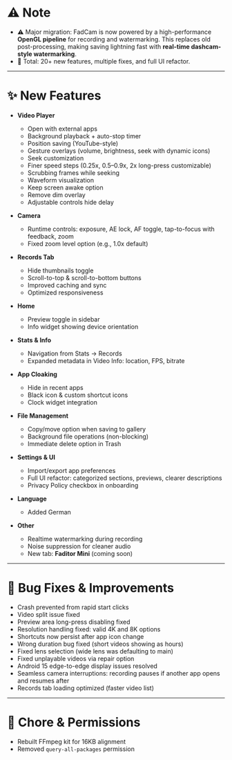 <!-- 
FORMAT GUIDELINES:
- Use # for section headers (# New Features, # Fixes)
- Use bullet points with - for individual changes
- Comments like this won't be displayed in the app
-->

<!-- This is a comment -->  

# ⚠️ Note  
- ⚠️ Major migration: FadCam is now powered by a high-performance **OpenGL pipeline** for recording and watermarking. This replaces old post-processing, making saving lightning fast with **real-time dashcam-style watermarking**.  
- 🚀 Total: 20+ new features, multiple fixes, and full UI refactor.  

---

# ✨ New Features  
- **Video Player**
  - Open with external apps  
  - Background playback + auto-stop timer  
  - Position saving (YouTube-style)  
  - Gesture overlays (volume, brightness, seek with dynamic icons)  
  - Seek customization  
  - Finer speed steps (0.25x, 0.5–0.9x, 2x long-press customizable)  
  - Scrubbing frames while seeking  
  - Waveform visualization  
  - Keep screen awake option  
  - Remove dim overlay  
  - Adjustable controls hide delay  

- **Camera**
  - Runtime controls: exposure, AE lock, AF toggle, tap-to-focus with feedback, zoom  
  - Fixed zoom level option (e.g., 1.0x default)  

- **Records Tab**
  - Hide thumbnails toggle  
  - Scroll-to-top & scroll-to-bottom buttons  
  - Improved caching and sync  
  - Optimized responsiveness  

- **Home**
  - Preview toggle in sidebar  
  - Info widget showing device orientation  

- **Stats & Info**
  - Navigation from Stats → Records  
  - Expanded metadata in Video Info: location, FPS, bitrate  

- **App Cloaking**
  - Hide in recent apps  
  - Black icon & custom shortcut icons  
  - Clock widget integration  

- **File Management**
  - Copy/move option when saving to gallery  
  - Background file operations (non-blocking)  
  - Immediate delete option in Trash  

- **Settings & UI**
  - Import/export app preferences  
  - Full UI refactor: categorized sections, previews, clearer descriptions  
  - Privacy Policy checkbox in onboarding  

- **Language**
  - Added German  

- **Other**
  - Realtime watermarking during recording  
  - Noise suppression for cleaner audio  
  - New tab: **Faditor Mini** (coming soon)  

---

# 🐞 Bug Fixes & Improvements  
- Crash prevented from rapid start clicks  
- Video split issue fixed  
- Preview area long-press disabling fixed  
- Resolution handling fixed: valid 4K and 8K options  
- Shortcuts now persist after app icon change  
- Wrong duration bug fixed (short videos showing as hours)  
- Fixed lens selection (wide lens was defaulting to main)  
- Fixed unplayable videos via repair option  
- Android 15 edge-to-edge display issues resolved  
- Seamless camera interruptions: recording pauses if another app opens and resumes after  
- Records tab loading optimized (faster video list)  

---

# 🔧 Chore & Permissions  
- Rebuilt FFmpeg kit for 16KB alignment  
- Removed `query-all-packages` permission  


